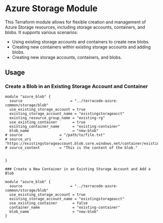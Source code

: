 # Azure Storage Module

This Terraform module allows for flexible creation and management of Azure Storage resources, including storage accounts, containers, and blobs. It supports various scenarios:

- Using existing storage accounts and containers to create new blobs.
- Creating new containers within existing storage accounts and adding blobs.
- Creating new storage accounts, containers, and blobs.

## Usage

### Create a Blob in an Existing Storage Account and Container

```hcl
module "azure_blob" {
  source                      = "../terracode-azure-common/storage/blob"
  use_existing_storage_account = true
  existing_storage_account_name = "existingstorageacct"
  existing_resource_group_name = "existing-rg"
  use_existing_container       = true
  existing_container_name      = "existing-container"
  blob_name                    = "new-blob"
# source                 = "/path/to/file.txt"
# source_uri             = "https://existingstorageaccount.blob.core.windows.net/container/existingfile.txt"
# source_content         = "This is the content of the blob."


}

### Create a New Container in an Existing Storage Account and Add a Blob

module "azure_blob" {
  source                      = "../terracode-azure-common/storage/blob"
  use_existing_storage_account = true
  existing_storage_account_name = "existingstorageacct"
  use_existing_container       = false
  container_name               = "existing-container"
  blob_name                    = "new-blob"
}
```

